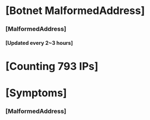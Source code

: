 # [Botnet MalformedAddress]
### [MalformedAddress]
#### [Updated every 2~3 hours]

# [Counting 793 IPs]

# [Symptoms] 
###   [MalformedAddress]
